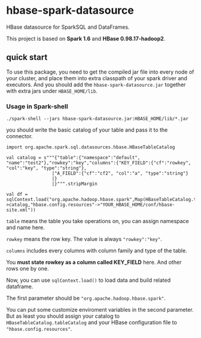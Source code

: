 # hbase-spark-datasource
HBase datasource for SparkSQL and DataFrames.

This project is based on **Spark 1.6** and **HBase 0.98.17-hadoop2**.

## quick start
To use this package, you need to get the compiled jar file into every node of your cluster, and place them into extra classpath of your spark driver and executors.
And you should add the `hbase-spark-datasource.jar` together with extra jars under `HBASE_HOME/lib`.

### Usage in Spark-shell

    ./spark-shell --jars hbase-spark-datasource.jar:HBASE_HOME/lib/*.jar

you should write the basic catalog of your table and pass it to the connector.

    import org.apache.spark.sql.datasources.hbase.HBaseTableCatalog
    
    val catalog = s"""{"table":{"namespace":"default", "name":"test2"},"rowkey":"key","columns":{"KEY_FIELD":{"cf":"rowkey", "col":"key", "type":"string"},
                     |"A_FIELD":{"cf":"cf2", "col":"a", "type":"string"}
                     |}
                     |}""".stripMargin
                     
    val df = sqlContext.load("org.apache.hadoop.hbase.spark",Map(HBaseTableCatalog.tableCatalog->catalog,"hbase.config.resources"->"YOUR_HBASE_HOME/conf/hbase-site.xml"))

`table` means the table you take operations on, you can assign namespace and name here.

`rowkey` means the row key. The value is always `"rowkey":"key"`.

`columns` includes every columns with column family and type of the table. 

You **must state rowkey as a column called KEY_FIELD** here. And other rows one by one.

Now, you can use `sqlContext.load()` to load data and build related dataframe.

The first parameter should be `"org.apache.hadoop.hbase.spark"`.

You can put some customize enviroment variables in the second parameter. But as least you should assign your catalog to `HBaseTableCatalog.tableCatalog` and your HBase configuration file to `"hbase.config.resources"`.
